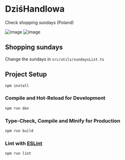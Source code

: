 # DziśHandlowa

Check shopping sundays (Poland)

![image](https://github.com/NetMan134/dzishandlowa/assets/46296255/687f9379-7fac-46ee-abd2-8a38d2f01ac2)
![image](https://github.com/NetMan134/dzishandlowa/assets/46296255/683ff942-014e-49e5-84d5-6528caca0f31)


## Shopping sundays

Change the sundays in `src/utils/sundaysList.ts`

## Project Setup

```sh
npm install
```

### Compile and Hot-Reload for Development

```sh
npm run dev
```

### Type-Check, Compile and Minify for Production

```sh
npm run build
```

### Lint with [ESLint](https://eslint.org/)

```sh
npm run lint
```
